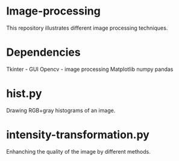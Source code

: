 # Image-processing

This repository illustrates different image processing techniques.

# Dependencies
Tkinter - GUI
Opencv - image processing
Matplotlib
numpy
pandas

# hist.py
Drawing RGB+gray histograms of an image.

# intensity-transformation.py
Enhanching the quality of the image by different methods.
